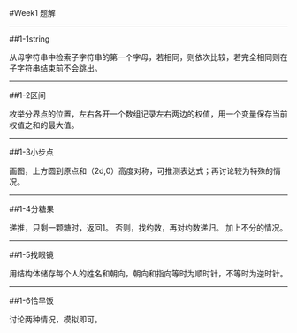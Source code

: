 #Week1 题解

---

##1-1string

从母字符串中检索子字符串的第一个字母，若相同，则依次比较，若完全相同则在子字符串结束前不会跳出。

---

##1-2区间

枚举分界点的位置，左右各开一个数组记录左右两边的权值，用一个变量保存当前权值之和的最大值。

---

##1-3小步点

画图，上方圆到原点和（2d,0）高度对称，可推测表达式；再讨论较为特殊的情况。

---

##1-4分糖果

递推，只剩一颗糖时，返回1。 否则，找约数，再对约数递归。 加上不分的情况。

---

##1-5找眼镜

用结构体储存每个人的姓名和朝向，朝向和指向等时为顺时针，不等时为逆时针。

---

##1-6恰早饭

讨论两种情况，模拟即可。
